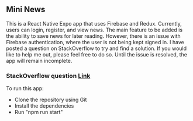 ## Mini News
This is a React Native Expo app that uses Firebase and Redux. Currently, users can login, register, and view news. 
The main feature to be added is the ability to save news for later reading. However, there is an issue with Firebase authentication, 
where the user is not being kept signed in. I have posted a question on StackOverflow to try and find a solution. 
If you would like to help me out, please feel free to do so. Until the issue is resolved, the app will remain incomplete. 

### StackOverflow question [Link](https://stackoverflow.com/questions/75792729/firebase-auth-onauthstatechanged-data-isnt-persistent-in-expo-react-native)

To run this app: 
* Clone the repository using Git 
* Install the dependencies 
* Run "npm run start"
